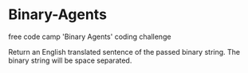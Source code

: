 # Binary-Agents
free code camp 'Binary Agents' coding challenge

Return an English translated sentence of the passed binary string.
The binary string will be space separated.
